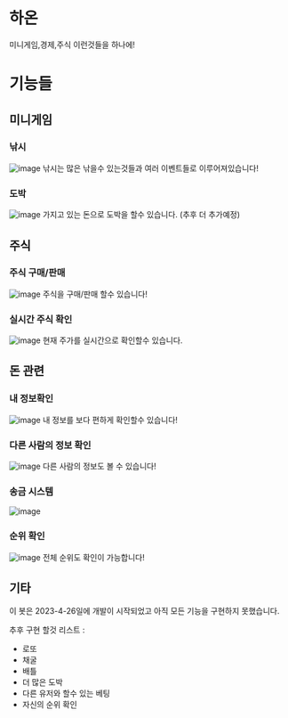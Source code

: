 
# 하온
미니게임,경제,주식 이런것들을 하나에!
# 기능들

## 미니게임
### 낚시

![image](https://user-images.githubusercontent.com/61103309/232328891-531bc9d4-934f-4406-9bbe-0e6e19377ed1.png)
낚시는 많은 낚을수 있는것들과 여러 이벤트들로 이루어져있습니다!
### 도박
![image](https://user-images.githubusercontent.com/61103309/232328906-f09e5e02-d5ac-4bc3-9ac9-03486d161c7b.png)
가지고 있는 돈으로 도박을 할수 있습니다. (추후 더 추가예정) 
## 주식
### 주식 구매/판매
![image](https://user-images.githubusercontent.com/61103309/232329049-3fd3fbd4-a1c7-479b-ae26-0f335d209173.png)
주식을 구매/판매 할수 있습니다!
### 실시간 주식 확인
![image](https://user-images.githubusercontent.com/61103309/232328934-1bb039d2-e455-48c2-b8e0-92d63db771b3.png)
현재 주가를 실시간으로 확인할수 있습니다.
## 돈 관련
### 내 정보확인
![image](https://user-images.githubusercontent.com/61103309/232328898-1162665d-b75d-4be7-93d9-864203c2891a.png)
내 정보를 보다 편하게 확인할수 있습니다!
### 다른 사람의 정보 확인
![image](https://user-images.githubusercontent.com/61103309/232328927-6d58686a-4948-412a-9210-5d29bcdf8f0f.png)
다른 사람의 정보도 볼 수 있습니다!
### 송금 시스템
![image](https://user-images.githubusercontent.com/61103309/232328914-1b501d41-7a2d-46fd-8120-950732dbfaa1.png)
### 순위 확인
![image](https://user-images.githubusercontent.com/61103309/232328919-4dff7464-3e9d-4177-b6ef-67ad98c7de9f.png)
전체 순위도 확인이 가능합니다!








## 기타

이 봇은 2023-4-26일에 개발이 시작되었고 아직 모든 기능을 구현하지 못했습니다.

추후 구현 할것 리스트 :
- 로또
- 채굴
- 배틀
- 더 많은 도박
- 다른 유저와 할수 있는 베팅
- 자신의 순위 확인
